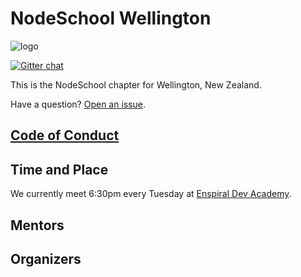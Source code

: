 # NodeSchool Wellington

![logo](https://rawgithub.com/nodeschool/wellington/master/media/logo-pre1.svg)

[![Gitter chat](https://badges.gitter.im/nodeschool/wellington.png)](https://gitter.im/nodeschool/wellington)

This is the NodeSchool chapter for Wellington, New Zealand.

Have a question? [Open an issue](https://github.com/nodeschool/wellington/issues).

## [Code of Conduct](./CODE-OF-CONDUCT.md)

## Time and Place

We currently meet 6:30pm every Tuesday at [Enspiral Dev Academy](http://www.meetup.com/Enspiral-Dev-Academy-Meetup/).

## Mentors

## Organizers

